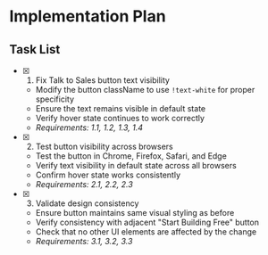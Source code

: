 # Implementation Plan

## Task List

- [x] 1. Fix Talk to Sales button text visibility
  - Modify the button className to use `!text-white` for proper specificity
  - Ensure the text remains visible in default state
  - Verify hover state continues to work correctly
  - _Requirements: 1.1, 1.2, 1.3, 1.4_

- [x] 2. Test button visibility across browsers
  - Test the button in Chrome, Firefox, Safari, and Edge
  - Verify text visibility in default state across all browsers
  - Confirm hover state works consistently
  - _Requirements: 2.1, 2.2, 2.3_

- [x] 3. Validate design consistency
  - Ensure button maintains same visual styling as before
  - Verify consistency with adjacent "Start Building Free" button
  - Check that no other UI elements are affected by the change
  - _Requirements: 3.1, 3.2, 3.3_